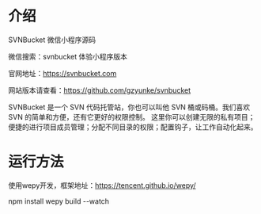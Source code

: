 # 介绍
SVNBucket 微信小程序源码

微信搜索：svnbucket 体验小程序版本

官网地址：https://svnbucket.com

网站版本请查看：https://github.com/gzyunke/svnbucket

SVNBucket 是一个 SVN 代码托管站，你也可以叫他 SVN 桶或码桶。我们喜欢 SVN 的简单和方便，还有它更好的权限控制。 这里你可以创建无限的私有项目；便捷的进行项目成员管理；分配不同目录的权限；配置钩子，让工作自动化起来。


# 运行方法
使用wepy开发，框架地址：https://tencent.github.io/wepy/

npm install
wepy build --watch
